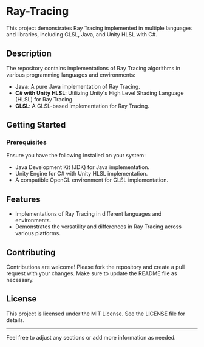 # Ray-Tracing

This project demonstrates Ray Tracing implemented in multiple languages and libraries, including GLSL, Java, and Unity HLSL with C#.

## Description

The repository contains implementations of Ray Tracing algorithms in various programming languages and environments:
- **Java**: A pure Java implementation of Ray Tracing.
- **C# with Unity HLSL**: Utilizing Unity's High Level Shading Language (HLSL) for Ray Tracing.
- **GLSL**: A GLSL-based implementation for Ray Tracing.

## Getting Started

### Prerequisites

Ensure you have the following installed on your system:
- Java Development Kit (JDK) for Java implementation.
- Unity Engine for C# with Unity HLSL implementation.
- A compatible OpenGL environment for GLSL implementation.

## Features

- Implementations of Ray Tracing in different languages and environments.
- Demonstrates the versatility and differences in Ray Tracing across various platforms.

## Contributing

Contributions are welcome! Please fork the repository and create a pull request with your changes. Make sure to update the README file as necessary.

## License

This project is licensed under the MIT License. See the LICENSE file for details.

---

Feel free to adjust any sections or add more information as needed.
